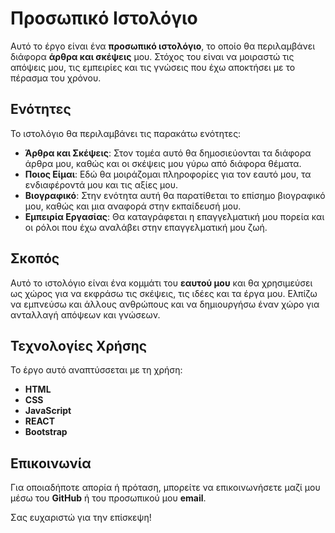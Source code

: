 # Προσωπικό Ιστολόγιο

Αυτό το έργο είναι ένα **προσωπικό ιστολόγιο**, το οποίο θα περιλαμβάνει διάφορα **άρθρα και σκέψεις** μου. Στόχος του είναι να μοιραστώ τις απόψεις μου, τις εμπειρίες και τις γνώσεις που έχω αποκτήσει με το πέρασμα του χρόνου.

## Ενότητες

Το ιστολόγιο θα περιλαμβάνει τις παρακάτω ενότητες:

- **Άρθρα και Σκέψεις**: Στον τομέα αυτό θα δημοσιεύονται τα διάφορα άρθρα μου, καθώς και οι σκέψεις μου γύρω από διάφορα θέματα.
- **Ποιος Είμαι**: Εδώ θα μοιράζομαι πληροφορίες για τον εαυτό μου, τα ενδιαφέροντά μου και τις αξίες μου.
- **Βιογραφικό**: Στην ενότητα αυτή θα παρατίθεται το επίσημο βιογραφικό μου, καθώς και μια αναφορά στην εκπαίδευσή μου.
- **Εμπειρία Εργασίας**: Θα καταγράφεται η επαγγελματική μου πορεία και οι ρόλοι που έχω αναλάβει στην επαγγελματική μου ζωή.

## Σκοπός

Αυτό το ιστολόγιο είναι ένα κομμάτι του **εαυτού μου** και θα χρησιμεύσει ως χώρος για να εκφράσω τις σκέψεις, τις ιδέες και τα έργα μου. Ελπίζω να εμπνεύσω και άλλους ανθρώπους και να δημιουργήσω έναν χώρο για ανταλλαγή απόψεων και γνώσεων.

## Τεχνολογίες Χρήσης

Το έργο αυτό αναπτύσσεται με τη χρήση:

- **HTML**
- **CSS**
- **JavaScript**
- **REACT**
- **Bootstrap**



## Επικοινωνία

Για οποιαδήποτε απορία ή πρόταση, μπορείτε να επικοινωνήσετε μαζί μου μέσω του **GitHub** ή του προσωπικού μου **email**.

Σας ευχαριστώ για την επίσκεψη!

